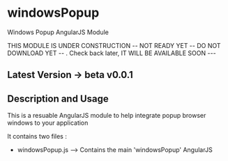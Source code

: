 windowsPopup
============

Windows Popup AngularJS Module

THIS MODULE IS UNDER CONSTRUCTION -- NOT READY YET -- DO NOT DOWNLOAD YET -- . Check back later, IT WILL BE AVAILABLE SOON ---

Latest Version -> beta v0.0.1
--------------



Description and Usage
---------------------
This is a resuable AngularJS module to help integrate popup browser windows to your application 


It contains two files :
- windowsPopup.js  --> Contains the main 'windowsPopup' AngularJS 
